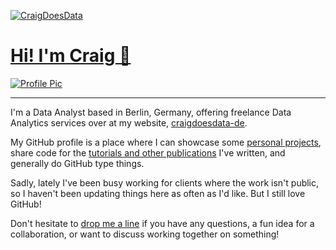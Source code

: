 [![CraigDoesData][logo]][link]

[logo]: https://www.craigdoesdata.de/img/logo/logo.png
[link]: https://www.craigdoesdata.de/

# [Hi! I'm Craig 👋](https://www.craigdoesdata.de)


[![Profile Pic][erd]][link1]

[erd]: https://avatars.githubusercontent.com/u/60340667?s=460&u=89984b9b9e0fe5cbbbf6e3d7afbd7cb93c7e442d&v=4
[link1]: https://www.craigdoesdata.de

-----------------

I'm a Data Analyst based in Berlin, Germany, offering freelance Data Analytics services over at my website, [craigdoesdata-de](https://www.craigdoesdata.de).

My GitHub profile is a place where I can showcase some [personal projects](https://www.craigdoesdata.de/projects.html), share code for the [tutorials and other publications](https://www.craigdoesdata.de/blog.html) I've written, and generally do GitHub type things.

Sadly, lately I've been busy working for clients where the work isn't public, so I haven't been updating things here as often as I'd like. But I still love GitHub!

Don't hesitate to [drop me a line](https://www.craigdoesdata.de/contact.html) if you have any questions, a fun idea for a collaboration, or want to discuss working together on something!

<!--
**thecraigd/thecraigd** is a ✨ _special_ ✨ repository because its `README.md` (this file) appears on your GitHub profile.

Here are some ideas to get you started:

- 🔭 I’m currently working on ...
- 🌱 I’m currently learning ...
- 👯 I’m looking to collaborate on ...
- 🤔 I’m looking for help with ...
- 💬 Ask me about ...
- 📫 How to reach me: ...
- 😄 Pronouns: ...
- ⚡ Fun fact: ...
-->
